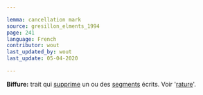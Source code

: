 ```yaml
---

lemma: cancellation mark
source: gresillon_elments_1994
page: 241
language: French
contributor: wout
last_updated_by: wout
last_update: 05-04-2020

---
```


**Biffure:** trait qui [supprime](elimination.html) un ou des [segments](segment.html) écrits. Voir '[rature](deletion.html)'.
